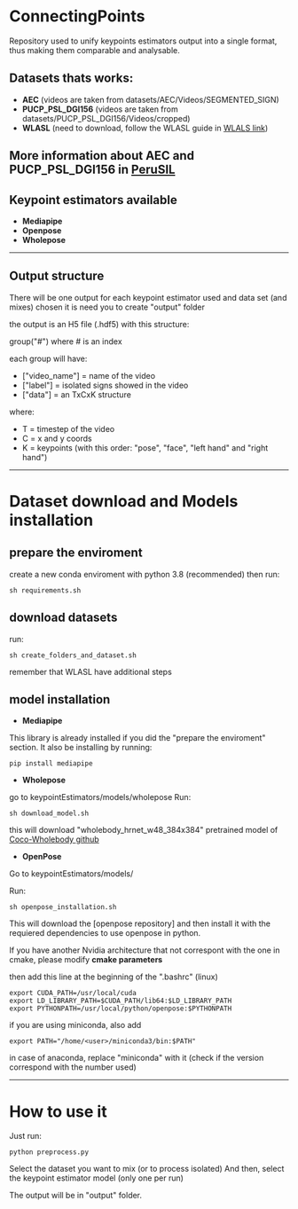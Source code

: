 # ConnectingPoints

Repository used to unify keypoints estimators output into a single format, thus making them comparable and analysable.

## Datasets thats works:
 - **AEC**
 (videos are taken from datasets/AEC/Videos/SEGMENTED_SIGN)
 - **PUCP_PSL_DGI156**
 (videos are taken from datasets/PUCP_PSL_DGI156/Videos/cropped)
 - **WLASL**
 (need to download, follow the WLASL guide in [WLALS link](https://github.com/dxli94/WLASL))

 More information about AEC and PUCP_PSL_DGI156 in [PeruSIL](https://github.com/gissemari/PeruvianSignLanguage)
------
## Keypoint estimators available
 - **Mediapipe**
 - **Openpose**
 - **Wholepose**

------
 ## Output structure

There will be one output for each keypoint estimator used and data set (and mixes) chosen
it is need you to create "output" folder

the output is an H5 file (.hdf5) with this structure:

group("#") where # is an index

each group will have:
- ["video_name"] = name of the video
- ["label"] = isolated signs showed in the video
- ["data"] = an TxCxK structure 

where:
- T = timestep of the video
- C = x and y coords
- K = keypoints (with this order: "pose", "face", "left hand" and "right hand")
***
# Dataset download and Models installation

## prepare the enviroment

create a new conda enviroment with python 3.8 (recommended)
then run:
```
sh requirements.sh
```
## download datasets

run:
```
sh create_folders_and_dataset.sh
```
remember that WLASL have additional steps

## model installation
 - **Mediapipe**

This library is already installed if you did the "prepare the enviroment" section.
It also be installing by running:
 ```
 pip install mediapipe
 ```
 - **Wholepose**

 go to keypointEstimators/models/wholepose
 Run:
 ```
 sh download_model.sh
 ```
 this will download "wholebody_hrnet_w48_384x384" pretrained model of [Coco-Wholebody github](https://github.com/jin-s13/COCO-WholeBody)

 - **OpenPose**

 Go to keypointEstimators/models/

 Run:
 ```
 sh openpose_installation.sh
 ```
 This will download the [openpose repository] and then install it with the requiered dependencies to use openpose in python.

 If you have another Nvidia architecture that not correspont with the one in cmake, please modify **cmake parameters**

 then add this line at the beginning of the ".bashrc" (linux)
 ```
 export CUDA_PATH=/usr/local/cuda
 export LD_LIBRARY_PATH=$CUDA_PATH/lib64:$LD_LIBRARY_PATH
 export PYTHONPATH=/usr/local/python/openpose:$PYTHONPATH
 ```

 if you are using miniconda, also add
 ```
 export PATH="/home/<user>/miniconda3/bin:$PATH"
 ```
 in case of anaconda, replace "miniconda" with it (check if the version correspond with the number used)

***
# How to use it

Just run:
```
python preprocess.py
```
Select the dataset you want to mix (or to process isolated)
And then, select the keypoint estimator model (only one per run)

The output will be in "output" folder.